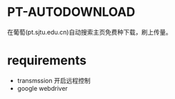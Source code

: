 # PT-AUTODOWNLOAD
在葡萄(pt.sjtu.edu.cn)自动搜索主页免费种下载，刷上传量。

# requirements
* transmssion 
开启远程控制
* google webdriver
